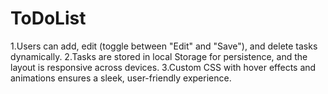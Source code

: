 # ToDoList
1.Users can add, edit (toggle between "Edit" and "Save"), and delete tasks dynamically.
2.Tasks are stored in local Storage for persistence, and the layout is responsive across devices.
3.Custom CSS with hover effects and animations ensures a sleek, user-friendly experience.
